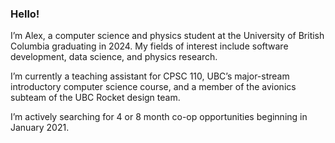### Hello!

I’m Alex, a computer science and physics student at the University of British Columbia graduating in 2024. My fields of interest include software development, data science, and physics research.

I’m currently a teaching assistant for CPSC 110, UBC’s major-stream introductory computer science course, and a member of the avionics subteam of the UBC Rocket design team.

I’m actively searching for 4 or 8 month co-op opportunities beginning in January 2021.
